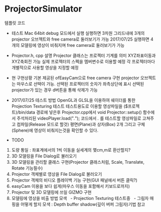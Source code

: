 # ProjectorSimulator

템플릿 코드

- 테스트
Mac 64bit debug 모드에서 실행
실행하면 3차원 그리드내에 3개의 projector 오브젝트와 free camera로 둘러보기가 가능
2017/07/25
실행하면 4개의 모델링에 영상이 비춰지며 free camera로 둘러보기가 가능

- Projector.h, cpp 설명
Projector 클래스는 프로젝터 기계를 의미
XYZ좌표이동과 XYZ축회전 가능
실제 프로젝터의 스펙을 멤버변수로 이용할 예정
각 프로젝터마다 개별적으로 사용할 영상을 지정할 예정

- 현 구현상황
기본 제공된 ofEasyCam으로 free camera 구현
projector 오브젝트는 마우스로 선택이 가능. 선택된 프로젝터의 숫자가 좌측상단에 표시
선택된 projector가 있는 경우 d버튼을 통해 삭제가 가능
- 2017/07/25
테스트 방법
OpenGL과 GLSL을 이용하여 쉐이더를 통한 Projection Texturing 테스트
테스트용도로 이용할 영상파일을 ($프로젝트)/bin/data 경로에 넣은후
Projector.cpp에서 void Projector::setup() 함수에서 주석처리된
videoPlayer.load("*.*"); 코드에서 *.* 를 테스트할 영상파일로 고쳐주고 컴파일(Release 모드로 할것)
평면(Plane)과 상자(Box) 2개 그리고 구체(Sphere)에 영상이 비춰지는것을 확인할 수 있다.


- TODO
1. 도량 통일 : 좌표계에서의 1씩 이동을 실세계의 몇cm,m로 환산할지?
2. 3D 모델링을 File Dialog로 불러오기
3. 3D 모델링을 관리할 클래스 구현(Projector 클래스처럼, Scale, Translate, Rotate 기능필수)
4. Projector 객체별로 영상을 File Dialog로 불러오기
5. Projector 객체의 비디오 플레이백 기능 구현(GUI 패널에서 버튼 클릭?)
6. easyCam 이용을 보다 쉽게(마우스 이동을 포함해서 키보드로까지)
7. Projector 및 3D 모델링에 쓰일 GIZMO 구현
8. 모델링에 영상을 비출 방법 모색
   - Projection Texturing 테스트중
   - 그림자 매핑을 어떻게 할지 모색 : Depth buffer shadow(깊이 버퍼 그림자)기법 참고
